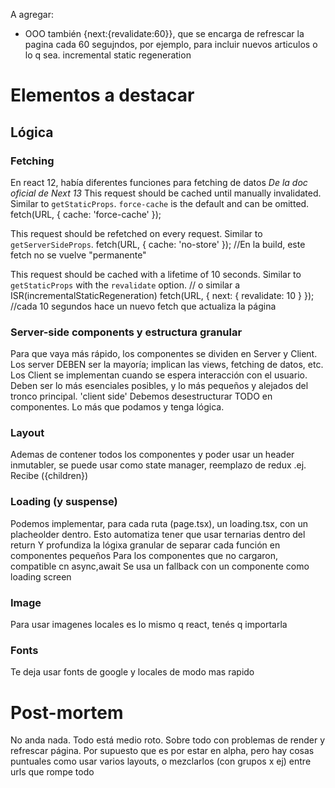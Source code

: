 A agregar: 
- OOO también {next:{revalidate:60}}, que se encarga de refrescar la pagina cada 60 segujndos, por ejemplo, para incluir nuevos articulos o lo q sea. incremental static regeneration


# Elementos a destacar

## Lógica
### Fetching
En react 12, había diferentes funciones para fetching de datos
*De la doc oficial de Next 13*
This request should be cached until manually invalidated.
Similar to `getStaticProps`.
 `force-cache` is the default and can be omitted.
fetch(URL, { cache: 'force-cache' });

This request should be refetched on every request.
Similar to `getServerSideProps`.
fetch(URL, { cache: 'no-store' });
//En la build, este fetch no se vuelve "permanente"

This request should be cached with a lifetime of 10 seconds.
Similar to `getStaticProps` with the `revalidate` option.
// o similar a ISR(incrementalStaticRegeneration)
fetch(URL, { next: { revalidate: 10 } });
//cada 10 segundos hace un nuevo fetch que actualiza la página

### Server-side components y estructura granular
Para que vaya más rápido, los componentes se dividen en Server y Client. Los server DEBEN ser la mayoría; implican las views, fetching de datos, etc. Los Client se implementan cuando se espera interacción con el usuario. Deben ser lo más esenciales posibles, y lo más pequeños y alejados del tronco principal. 'client side'
Debemos desestructurar TODO en componentes. Lo más que podamos y tenga lógica.

### Layout 
Ademas de contener todos los componentes y poder usar un header inmutabler, se puede usar como state manager, reemplazo de redux .ej. Recibe ({children})

### Loading (y suspense)
Podemos implementar, para cada ruta (page.tsx), un loading.tsx, con un placheolder dentro. Esto automatiza tener que usar ternarias dentro del return Y profundiza la lógixa granular de separar cada función en componentes pequeños 
Para los componentes que no cargaron, compatible cn async,await Se usa un fallback con un componente como loading screen

### Image
Para usar imagenes locales es lo mismo q react, tenés q importarla

### Fonts
Te deja usar fonts de google y locales de modo mas rapido

# Post-mortem
No anda nada. Todo está medio roto. Sobre todo con problemas de render y refrescar página. Por supuesto que es por estar en alpha, pero hay cosas puntuales como usar varios layouts, o mezclarlos (con grupos x ej) entre urls que rompe todo

